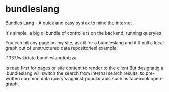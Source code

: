 # bundleslang
Bundles Lang - A quick and easy syntax to mine the internet

It's simple, a big ol bundle of controllers on the backend, running queryies 

You can hit any page on my site, ask it for a bundleslang and it'll pull a local graph out of unstructured data repositories!
example:

:1337/wikidata.bundleslang#pizza

Is read first for pages or site content to render to the client
But designatig a .bundleslang will switch the search from internal search results, to pre-written common data query's against popular apis such as facebook open-graph, 

